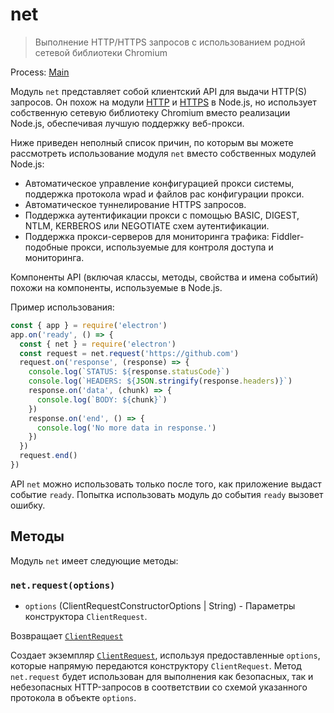 # net

> Выполнение HTTP/HTTPS запросов с использованием родной сетевой библиотеки Chromium

Process: [Main](../glossary.md#main-process)

Модуль `net` представляет собой клиентский API для выдачи HTTP(S) запросов. Он похож на модули [HTTP](https://nodejs.org/api/http.html) и [HTTPS](https://nodejs.org/api/https.html) в Node.js, но использует собственную сетевую библиотеку Chromium вместо реализации Node.js, обеспечивая лучшую поддержку веб-прокси.

Ниже приведен неполный список причин, по которым вы можете рассмотреть использование модуля `net` вместо собственных модулей Node.js:

* Автоматическое управление конфигурацией прокси системы, поддержка протокола wpad и файлов pac конфигурации прокси.
* Автоматическое туннелирование HTTPS запросов.
* Поддержка аутентификации прокси с помощью BASIC, DIGEST, NTLM, KERBEROS или NEGOTIATE схем аутентификации.
* Поддержка прокси-серверов для мониторинга трафика: Fiddler-подобные прокси, используемые для контроля доступа и мониторинга.

Компоненты API (включая классы, методы, свойства и имена событий) похожи на компоненты, используемые в Node.js.

Пример использования:

```javascript
const { app } = require('electron')
app.on('ready', () => {
  const { net } = require('electron')
  const request = net.request('https://github.com')
  request.on('response', (response) => {
    console.log(`STATUS: ${response.statusCode}`)
    console.log(`HEADERS: ${JSON.stringify(response.headers)}`)
    response.on('data', (chunk) => {
      console.log(`BODY: ${chunk}`)
    })
    response.on('end', () => {
      console.log('No more data in response.')
    })
  })
  request.end()
})
```

API `net` можно использовать только после того, как приложение выдаст событие `ready`. Попытка использовать модуль до события `ready` вызовет ошибку.

## Методы

Модуль `net` имеет следующие методы:

### `net.request(options)`

* `options` (ClientRequestConstructorOptions | String) - Параметры конструктора `ClientRequest`.

Возвращает [`ClientRequest`](./client-request.md)

Создает экземпляр [`ClientRequest`](./client-request.md), используя предоставленные `options`, которые напрямую передаются конструктору `ClientRequest`. Метод `net.request` будет использован для выполнения как безопасных, так и небезопасных HTTP-запросов в соответствии со схемой указанного протокола в объекте `options`.